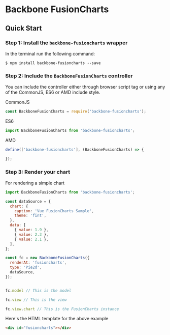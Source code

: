 # Backbone FusionCharts

## Quick Start

### Step 1: Install the `backbone-fusioncharts` wrapper

In the terminal run the following command:

```
$ npm install backbone-fusioncharts --save
```

### Step 2: Include the `BackboneFusionCharts` controller

You can include the controller either through browser script tag or using any of the CommonJS, ES6 or AMD include style.

CommonJS
```js
const BackboneFusionCharts = require('backbone-fusioncharts');
```

ES6
```js
import BackboneFusionCharts from 'backbone-fusioncharts';
```

AMD
```js
define(['backbone-fusioncharts'], (BackboneFusionCharts) => {

});
```

### Step 3: Render your chart

For rendering a simple chart

```js
import BackboneFusionCharts from 'backbone-fusioncharts';

const dataSource = {
  chart: {
    caption: 'Vue FusionCharts Sample',
    theme: 'fint',
  },
  data: [
    { value: 1.9 },
    { value: 2.3 },
    { value: 2.1 },
  ],
};

const fc = new BackboneFusionCharts({
  renderAt: 'fusioncharts',
  type: 'Pie2d',
  dataSource,
});


fc.model // This is the model

fc.view // This is the view

fc.view.chart // This is the FusionCharts instance
```

Here's the HTML template for the above example

```html
<div id="fusioncharts"></div>
```